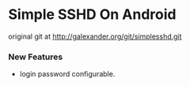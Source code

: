 Simple SSHD On Android
===
original git at http://galexander.org/git/simplesshd.git

### New Features
* login password configurable.